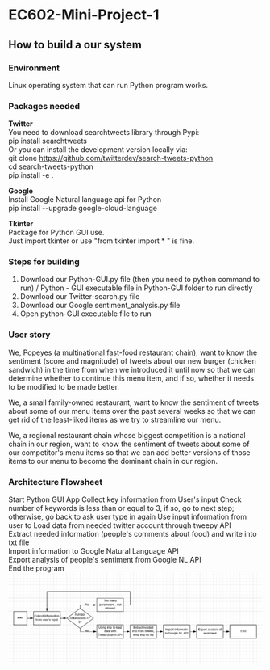 # EC602-Mini-Project-1     

## How to build a our system        
### Environment   
Linux operating system that can run Python program works.      

### Packages needed   
<b> Twitter </b>     
You need to download searchtweets library through Pypi:    
pip install searchtweets               
Or you can install the development version locally via:   
git clone https://github.com/twitterdev/search-tweets-python   
cd search-tweets-python   
pip install -e .     

<b> Google </b>   
Install Google Natural language api for Python       
pip install --upgrade google-cloud-language        

<b> Tkinter </b>   
Package for Python GUI use.   
Just import tkinter or use "from tkinter import * " is fine.

### Steps for building   
1. Download our Python-GUI.py file (then you need to python command to run) / Python - GUI executable file in Python-GUI folder to run directly      
2. Download our Twitter-search.py file    
3. Download our Google sentiment_analysis.py file   
4. Open python-GUI executable file to run   


### User story   
We, Popeyes (a multinational fast-food restaurant chain), want to know the sentiment (score and magnitude) of tweets about our new burger (chicken sandwich) in the time from when we introduced it until now so that we can determine whether to continue this menu item, and if so, whether it needs to be modified to be made better.

We, a small family-owned restaurant, want to know the sentiment of tweets about some of our menu items over the past several weeks so that we can get rid of the least-liked items as we try to streamline our menu.

We, a regional restaurant chain whose biggest competition is a national chain in our region, want to know the sentiment of tweets about some of our competitor's menu items so that we can add better versions of those items to our menu to become the dominant chain in our region.

### Architecture Flowsheet
Start Python GUI App
Collect key information from User's input
Check number of keywords is less than or equal to 3, if so, go to next step; otherwise, go back to ask user type in again
Use input information from user to Load data from needed twitter account through tweepy API    
Extract needed information (people's comments about food) and write into txt file  
Import information to Google Natural Language API   
Export analysis of people's sentiment from Google NL API   
End the program
![Architecture Image](img/FlowChart.PNG )    
  

